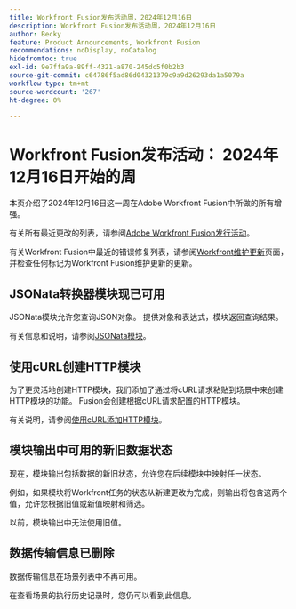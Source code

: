```yaml
---
title: Workfront Fusion发布活动周，2024年12月16日
description: Workfront Fusion发布活动周，2024年12月16日
author: Becky
feature: Product Announcements, Workfront Fusion
recommendations: noDisplay, noCatalog
hidefromtoc: true
exl-id: 9e7ffa9a-89ff-4321-a870-245dc5f0b2b3
source-git-commit: c64786f5ad86d04321379c9a9d26293da1a5079a
workflow-type: tm+mt
source-wordcount: '267'
ht-degree: 0%

---
```


# Workfront Fusion发布活动： 2024年12月16日开始的周

本页介绍了2024年12月16日这一周在Adobe Workfront Fusion中所做的所有增强。

有关所有最近更改的列表，请参阅[Adobe Workfront Fusion发行活动](/help/workfront-fusion/fusion-product-releases/fusion-release-activity.md)。

有关Workfront Fusion中最近的错误修复列表，请参阅[Workfront维护更新](https://experienceleague.adobe.com/docs/workfront-known-issues/releases/current-updates.html)页面，并检查任何标记为Workfront Fusion维护更新的更新。

## JSONata转换器模块现已可用

JSONata模块允许您查询JSON对象。 提供对象和表达式，模块返回查询结果。

有关信息和说明，请参阅[JSONata模块](/help/workfront-fusion/references/apps-and-modules/tools-and-transformers/jsonata-module.md)。

## 使用cURL创建HTTP模块

为了更灵活地创建HTTP模块，我们添加了通过将cURL请求粘贴到场景中来创建HTTP模块的功能。 Fusion会创建根据cURL请求配置的HTTP模块。

有关说明，请参阅[使用cURL添加HTTP模块](/help/workfront-fusion/create-scenarios/add-modules/use-curl-create-http.md)。

## 模块输出中可用的新旧数据状态

现在，模块输出包括数据的新旧状态，允许您在后续模块中映射任一状态。

例如，如果模块将Workfront任务的状态从新建更改为完成，则输出将包含这两个值，允许您根据旧值或新值映射和筛选。

以前，模块输出中无法使用旧值。

## 数据传输信息已删除

数据传输信息在场景列表中不再可用。

在查看场景的执行历史记录时，您仍可以看到此信息。
